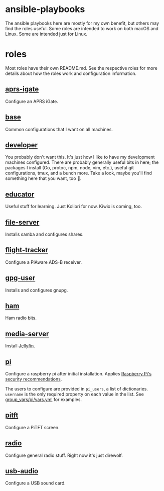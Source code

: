 # ansible-playbooks

The ansible playbooks here are mostly for my own benefit, but others may find the roles useful. Some roles are intended to work on both macOS and Linux. Some are intended just for Linux.

# roles

Most roles have their own README.md. See the respective roles for more details about how the roles work and configuration information.

## [aprs-igate](./roles/aprs-igate)

Configure an APRS iGate.

## [base](./roles/base)

Common configurations that I want on all machines.

## [developer](./roles/developer)

You probably don't want this. It's just how I like to have my development machines configured. There are probably generally useful bits in here; the packages I install (Go, protoc, npm, node, vim, etc.), useful git configurations, tmux, and a bunch more. Take a look, maybe you'll find something here that you want, too 🤷.

## [educator](./roles/educator)

Useful stuff for learning. Just Kolibri for now. Kiwix is coming, too.

## [file-server](./roles/file-server)

Installs samba and configures shares.

## [flight-tracker](./roles/flight-tracker)

Configure a PiAware ADS-B receiver.

## [gpg-user](./roles/gpg-user)

Installs and configures gnupg.

## [ham](./roles/ham)

Ham radio bits.

## [media-server](./roles/media-server)

Install [Jellyfin](https://jellyfin.org/).

## [pi](./roles/pi)

Configure a raspberry pi after initial installation. Applies [Raspberry Pi's security recommendations](https://www.raspberrypi.org/documentation/configuration/security.md).

The users to configure are provided in `pi_users`, a list of dictionaries. `username` is the only required property on each value in the list. See [group_vars/pi/vars.yml](group_vars/pi/vars.yml) for examples.

## [pitft](./roles/pitft)

Configure a PiTFT screen.

## [radio](./roles/radio)

Configure general radio stuff. Right now it's just direwolf.

## [usb-audio](./roles/usb-audio)

Configure a USB sound card.

